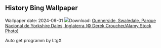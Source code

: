 ## History Bing Wallpaper
Wallpaper date: 2024-06-01
![](https://www.bing.com/th?id=OHR.YorkshireDalesNP_PT-BR5805097424_UHD.jpg&w=1000)Download: [Gunnerside, Swaledale, Parque Nacional de Yorkshire Dales, Inglaterra (© Derek Croucher/Alamy Stock Photo)](https://www.bing.com/th?id=OHR.YorkshireDalesNP_PT-BR5805097424_UHD.jpg)

Auto get programm by LtgX
